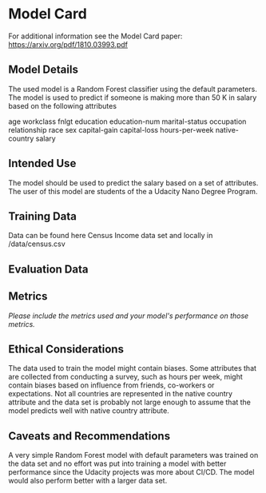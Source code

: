 # Model Card

For additional information see the Model Card paper: https://arxiv.org/pdf/1810.03993.pdf

## Model Details
The used model is a Random Forest classifier using the default parameters. The model is used to predict if someone is making more than 50 K in salary based on the following attributes

age
workclass
fnlgt
education
education-num
marital-status
occupation
relationship
race
sex
capital-gain
capital-loss
hours-per-week
native-country
salary

## Intended Use

The model should be used to predict the salary based on a set of attributes. The user of this model are students of the a Udacity Nano Degree Program. 

## Training Data
Data can be found here Census Income data set and locally in /data/census.csv

## Evaluation Data

## Metrics
_Please include the metrics used and your model's performance on those metrics._

## Ethical Considerations
The data used to train the model might contain biases. Some attributes that are collected from conducting a survey, such as hours per week, might contain biases based on influence from friends, co-workers or expectations. Not all countries are represented in the native country attribute and the data set is probably not large enough to assume that the model predicts well with native country attribute.
## Caveats and Recommendations
A very simple Random Forest model with default parameters was trained on the data set and no effort was put into training a model with better performance since the Udacity projects was more about CI/CD. The model would also perform better with a larger data set.